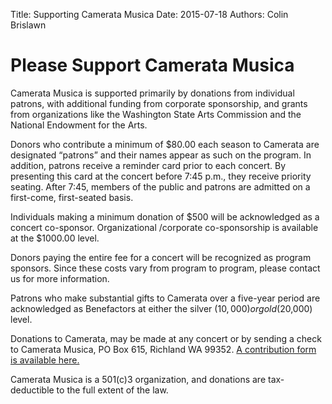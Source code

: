 Title: Supporting Camerata Musica 
Date: 2015-07-18
Authors: Colin Brislawn

# Please Support Camerata Musica

Camerata Musica is supported primarily by donations from individual patrons, with additional funding from corporate sponsorship, and grants from organizations like the Washington State Arts Commission and the National Endowment for the Arts.

Donors who contribute a minimum of $80.00 each season to Camerata are designated “patrons” and their names appear as such on the program. In addition, patrons receive a reminder card prior to each concert. By presenting this card at the concert before 7:45 p.m., they receive priority seating. After 7:45, members of the public and patrons are admitted on a first-come, first-seated basis.

Individuals making a minimum donation of $500 will be acknowledged as a concert co-sponsor. Organizational /corporate co-sponsorship is available at the $1000.00 level.

Donors paying the entire fee for a concert will be recognized as program sponsors. Since these costs vary from program to program, please contact us for more information.

Patrons who make substantial gifts to Camerata over a five-year period are acknowledged as Benefactors at either the silver ($10,000) or gold ($20,000) level.

Donations to Camerata, may be made at any concert or by sending a check to Camerata Musica, PO Box 615, Richland WA 99352.
[A contribution form is available here.](/images/DonorForm.pdf)

Camerata Musica is a 501(c)3 organization, and donations are tax-deductible to the full extent of the law. 